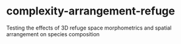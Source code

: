 # complexity-arrangement-refuge
Testing the effects of 3D refuge space morphometrics and spatial arrangement on species composition
